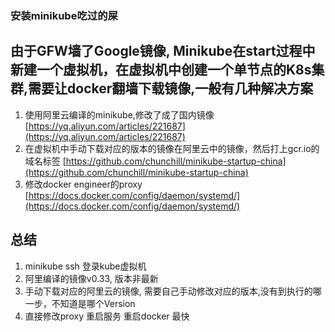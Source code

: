 ### 安装minikube吃过的屎

## 由于GFW墙了Google镜像, Minikube在start过程中新建一个虚拟机，在虚拟机中创建一个单节点的K8s集群,需要让docker翻墙下载镜像,一般有几种解决方案

1. 使用阿里云编译的minikube,修改了成了国内镜像[https://yq.aliyun.com/articles/221687](https://yq.aliyun.com/articles/221687)
2. 在虚拟机中手动下载对应的版本的镜像在阿里云中的镜像，然后打上gcr.io的域名标签 [https://github.com/chunchill/minikube-startup-china](https://github.com/chunchill/minikube-startup-china)
3. 修改docker engineer的proxy [https://docs.docker.com/config/daemon/systemd/](https://docs.docker.com/config/daemon/systemd/)

## 总结

1. minikube ssh 登录kube虚拟机
2. 阿里编译的镜像v0.33, 版本非最新
3. 手动下载对应的阿里云的镜像, 需要自己手动修改对应的版本,没有到执行的哪一步，不知道是哪个Version
4. 直接修改proxy 重启服务 重启docker 最快

